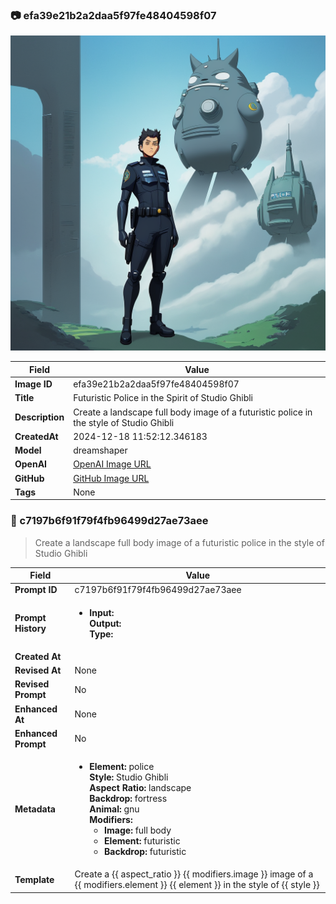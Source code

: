 

### 📷 efa39e21b2a2daa5f97fe48404598f07 


![data.id](./efa39e21b2a2daa5f97fe48404598f07.jpg)


| Field          | Value                                                                                                                     |
|----------------|---------------------------------------------------------------------------------------------------------------------------|
| **Image ID**             | efa39e21b2a2daa5f97fe48404598f07                                                                                                             |
| **Title**           | Futuristic Police in the Spirit of Studio Ghibli                                                                                                       |
| **Description**           | Create a landscape full body image of a futuristic police in the style of Studio Ghibli                                                                                                       |
| **CreatedAt**        | 2024-12-18 11:52:12.346183                                                                                                        |
| **Model**        | dreamshaper                                                                                                        |
| **OpenAI**         | [OpenAI Image URL](http://192.168.1.85:8081/generated-images/b6472948830.png)                                                                                |
| **GitHub**         | [GitHub Image URL](https://raw.githubusercontent.com/Caneta-Silva/weeb/refs/heads/main/images/efa39e21b2a2daa5f97fe48404598f07/efa39e21b2a2daa5f97fe48404598f07.jpg)                                                                                |
| **Tags**       | None                                                                                                                   |

### 📜 c7197b6f91f79f4fb96499d27ae73aee

> Create a landscape full body image of a futuristic police in the style of Studio Ghibli

| Field          | Value                                                                                                                                                                      |
|----------------|----------------------------------------------------------------------------------------------------------------------------------------------------------------------------|
| **Prompt ID**  | c7197b6f91f79f4fb96499d27ae73aee                                                                                                                                                            |
| **Prompt History** | <ul><li>**Input:**  <br> **Output:**  <br> **Type:** </li></ul> |
| **Created At** |                                                                                                                                                    |
| **Revised At** | None                                                                                                                                                   |
| **Revised Prompt** | No                                                                                                                                                                      |
| **Enhanced At** | None                                                                                                                                                  |
| **Enhanced Prompt** | No                                                                                                                                                                    |
| **Metadata**   | <ul><li>**Element:** police <br> **Style:** Studio Ghibli <br> **Aspect Ratio:** landscape <br> **Backdrop:** fortress <br> **Animal:** gnu <br> **Modifiers:**<ul><li>**Image:** full body</li><li>**Element:** futuristic</li><li>**Backdrop:** futuristic</li></ul></li></ul> |
| **Template**   | Create a {{ aspect_ratio }} {{ modifiers.image }} image of a {{ modifiers.element }} {{ element }} in the style of {{ style }}                                                                                                                                           |


